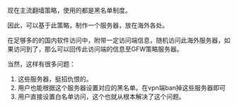 现在主流翻墙策略，使用的都是黑名单制度。

因此，可以基于此策略，制作一个服务器，放在海外各处。

在足够多的的国内软件访问中，附带一定访问端信息，随机访问此海外服务器，如果访问到了，那么可以回传此访问端的信息至GFW策略服务器。

当然，这样有很多问题：

1. 这些服务器，挺招仇恨的。
2. 用户也能根据这个服务器设置对应的黑名单。在vpn端ban掉这些服务器即可
3. 用户直接设置白名单访问，这个也就从根本解决了这个问题。

